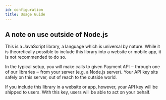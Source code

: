 ```yaml
---
id: configuration
title: Usage Guide
---
```


## A note on use outside of Node.js

This is a JavaScript library, a language which is universal by nature. While it is theoretically possible to include this library into a website or mobile app, it is not recommended to do so.

In the typical setup, you will make calls to given Payment API ‒ through one of our libraries ‒ from your server (e.g. a Node.js server). Your API key sits safely on this server, out of reach to the outside world.

If you include this library in a website or app, however, your API key will be shipped to users. With this key, users will be able to act on your behalf.

<!--
## Reactive native

-->
